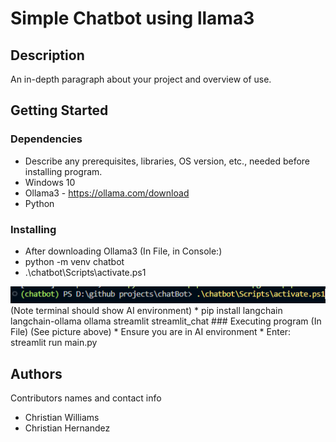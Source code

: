 # Simple Chatbot using llama3

## Description

An in-depth paragraph about your project and overview of use.

## Getting Started

### Dependencies

* Describe any prerequisites, libraries, OS version, etc., needed before installing program.
* Windows 10
* Ollama3 - https://ollama.com/download
* Python

### Installing
* After downloading Ollama3
(In File, in Console:)
* python -m venv chatbot
* .\chatbot\Scripts\activate.ps1 
<img src="./pictures/example.png" alt="">
   (Note terminal should show AI environment)
* pip install langchain langchain-ollama ollama streamlit streamlit_chat
### Executing program
(In File)
    (See picture above)
* Ensure you are in AI environment
* Enter: streamlit run main.py

## Authors

Contributors names and contact info
* Christian Williams
* Christian Hernandez

